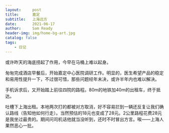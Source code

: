 ```yaml
---
layout:     post
title:      嘉定
subtitle:   上海远方
date:       2021-06-17
author:     Sam Ready
header-img: img/home-bg-art.jpg
catalog: false
tags:
    - 日记
---
```


或许昨天的海底捞起了作用，今早在马桶上难以起身。

匆匆完成酒店早餐后，开始嘉定中心医院调研工作。明显的，医生希望产品的稳定和易用性提升一下，不过很可惜，那些问题经年未决，或许半年内也难以解决。

手机诉求后，又开始踏上前往四院的路程。80m的地铁加40m的出租车，终于抵达。

吐槽下上海出租。本地两次打的都被对方取消，好不容易拦到一辆还反复让我们确认路线（告知他如何行走）。当然预估的18元也变成了28元。2公里路程花费28元是我坐过最贵的。期间问司机话他就当没听到，还时不时冒出方言。唉——上海人果然恶心一批。
